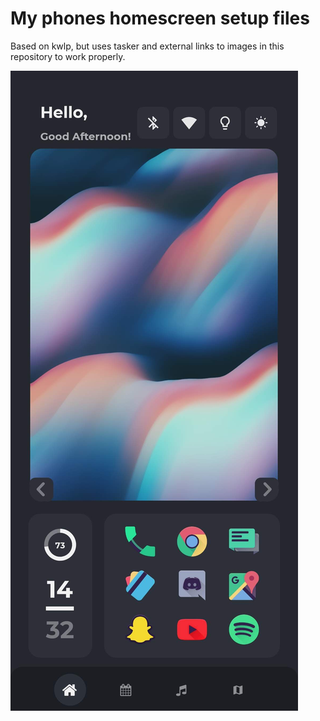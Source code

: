 # My phones homescreen setup files


Based on kwlp, but uses tasker and external links to images in this repository to work properly.

<img src='screenshot.jpg'/>
